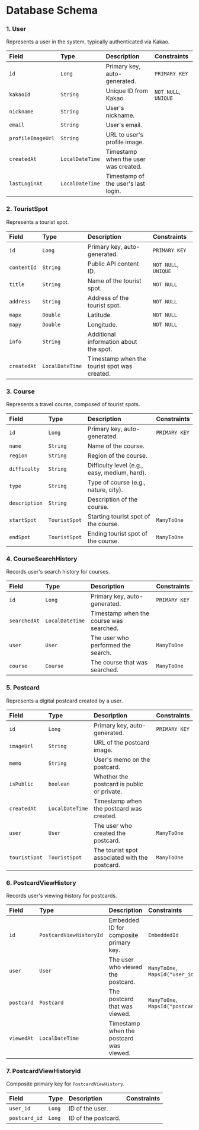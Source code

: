 # Database Schema

### 1. User

Represents a user in the system, typically authenticated via Kakao.

| Field           | Type          | Description                               | Constraints        |
| :-------------- | :------------ | :---------------------------------------- | :----------------- |
| `id`            | `Long`        | Primary key, auto-generated.              | `PRIMARY KEY`      |
| `kakaoId`       | `String`      | Unique ID from Kakao.                     | `NOT NULL`, `UNIQUE` |
| `nickname`      | `String`      | User's nickname.                          |                    |
| `email`         | `String`      | User's email.                             |                    |
| `profileImageUrl` | `String`      | URL to user's profile image.              |                    |
| `createdAt`     | `LocalDateTime` | Timestamp when the user was created.      |                    |
| `lastLoginAt`   | `LocalDateTime` | Timestamp of the user's last login.       |                    |

### 2. TouristSpot

Represents a tourist spot.

| Field         | Type            | Description                               | Constraints        |
| :------------ | :-------------- | :---------------------------------------- | :----------------- |
| `id`          | `Long`          | Primary key, auto-generated.              | `PRIMARY KEY`      |
| `contentId`   | `String`        | Public API content ID.                    | `NOT NULL`, `UNIQUE` |
| `title`       | `String`        | Name of the tourist spot.                 | `NOT NULL`         |
| `address`     | `String`        | Address of the tourist spot.              | `NOT NULL`         |
| `mapx`        | `Double`        | Latitude.                                 | `NOT NULL`         |
| `mapy`        | `Double`        | Longitude.                                | `NOT NULL`         |
| `info`        | `String`        | Additional information about the spot.    |                    |
| `createdAt`   | `LocalDateTime` | Timestamp when the tourist spot was created. |                    |

### 3. Course

Represents a travel course, composed of tourist spots.

| Field         | Type            | Description                               | Constraints        |
| :------------ | :-------------- | :---------------------------------------- | :----------------- |
| `id`          | `Long`          | Primary key, auto-generated.              | `PRIMARY KEY`      |
| `name`        | `String`        | Name of the course.                       |                    |
| `region`      | `String`        | Region of the course.                     |                    |
| `difficulty`  | `String`        | Difficulty level (e.g., easy, medium, hard). |                    |
| `type`        | `String`        | Type of course (e.g., nature, city).      |                    |
| `description` | `String`        | Description of the course.                |                    |
| `startSpot`   | `TouristSpot`   | Starting tourist spot of the course.      | `ManyToOne`        |
| `endSpot`     | `TouristSpot`   | Ending tourist spot of the course.        | `ManyToOne`        |

### 4. CourseSearchHistory

Records user's search history for courses.

| Field        | Type            | Description                               | Constraints        |
| :----------- | :-------------- | :---------------------------------------- | :----------------- |
| `id`         | `Long`          | Primary key, auto-generated.              | `PRIMARY KEY`      |
| `searchedAt` | `LocalDateTime` | Timestamp when the course was searched.   |                    |
| `user`       | `User`          | The user who performed the search.        | `ManyToOne`        |
| `course`     | `Course`        | The course that was searched.             | `ManyToOne`        |

### 5. Postcard

Represents a digital postcard created by a user.

| Field           | Type            | Description                               | Constraints        |
| :-------------- | :-------------- | :---------------------------------------- | :----------------- |
| `id`            | `Long`          | Primary key, auto-generated.              | `PRIMARY KEY`      |
| `imageUrl`      | `String`        | URL of the postcard image.                |                    |
| `memo`          | `String`        | User's memo on the postcard.              |                    |
| `isPublic`      | `boolean`       | Whether the postcard is public or private. |                    |
| `createdAt`     | `LocalDateTime` | Timestamp when the postcard was created.  |                    |
| `user`          | `User`          | The user who created the postcard.        | `ManyToOne`        |
| `touristSpot`   | `TouristSpot`   | The tourist spot associated with the postcard. | `ManyToOne`        |

### 6. PostcardViewHistory

Records user's viewing history for postcards.

| Field         | Type            | Description                               | Constraints        |
| :------------ | :-------------- | :---------------------------------------- | :----------------- |
| `id`          | `PostcardViewHistoryId` | Embedded ID for composite primary key.    | `EmbeddedId`       |
| `user`        | `User`          | The user who viewed the postcard.         | `ManyToOne`, `MapsId("user_id")` |
| `postcard`    | `Postcard`      | The postcard that was viewed.             | `ManyToOne`, `MapsId("postcard_id")` |
| `viewedAt`    | `LocalDateTime` | Timestamp when the postcard was viewed.   |                    |

### 7. PostcardViewHistoryId

Composite primary key for `PostcardViewHistory`.

| Field         | Type   | Description             | Constraints |
| :------------ | :----- | :---------------------- | :---------- |
| `user_id`     | `Long` | ID of the user.         |             |
| `postcard_id` | `Long` | ID of the postcard.     |             |